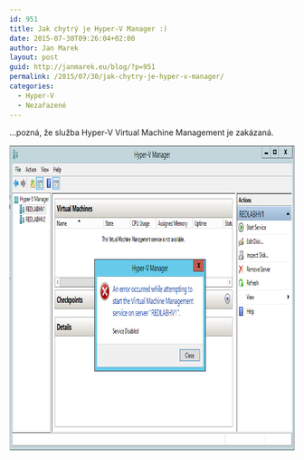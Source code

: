```yaml
---
id: 951
title: Jak chytrý je Hyper-V Manager :)
date: 2015-07-30T09:26:04+02:00
author: Jan Marek
layout: post
guid: http://janmarek.eu/blog/?p=951
permalink: /2015/07/30/jak-chytry-je-hyper-v-manager/
categories:
  - Hyper-V
  - Nezařazené
---
```

&#8230;pozná, že služba Hyper-V Virtual Machine Management je zakázaná.

[<img class="alignleft wp-image-952 size-full" src="/wp-content/uploads/2015/07/virtmgmt-start-disabled-service.png" alt="virtmgmt-start-disabled-service" width="939" height="538" />](/wp-content/uploads/2015/07/virtmgmt-start-disabled-service.png)
